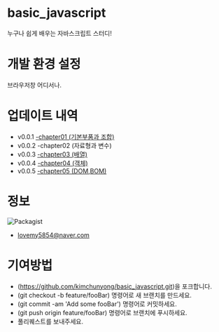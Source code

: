 # basic_javascript
누구나 쉽게 배우는 자바스크립트 스터디!

# 개발 환경 설정
브라우저창 어디서나.

# 업데이트 내역
- v0.0.1 [-chapter01 (기본부품과 조합)](https://github.com/kimchunyong/basic_javascript/wiki/기본부품)
- v0.0.2 -chapter02 (자료형과 변수)
- v0.0.3 [-chapter03 (배열)](https://github.com/kimchunyong/basic_javascript/wiki/%EB%B0%B0%EC%97%B4)
- v0.0.4 [-chapter04 (객체)](https://github.com/kimchunyong/basic_javascript/wiki/%EA%B0%9D%EC%B2%B4(Object))
- v0.0.5 [-chapter05 (DOM,BOM)](https://github.com/kimchunyong/basic_javascript/wiki/DOM(Document-Object-Model),-BOM(Browser-Object-Model))

# 정보

![Packagist](https://img.shields.io/packagist/l/doctrine/orm.svg)


 - lovemy5854@naver.com

# 기여방법
- (https://github.com/kimchunyong/basic_javascript.git)을 포크합니다.
- (git checkout -b feature/fooBar) 명령어로 새 브랜치를 만드세요.
- (git commit -am 'Add some fooBar') 명령어로 커밋하세요.
- (git push origin feature/fooBar) 명령어로 브랜치에 푸시하세요.
- 풀리퀘스트를 보내주세요.
